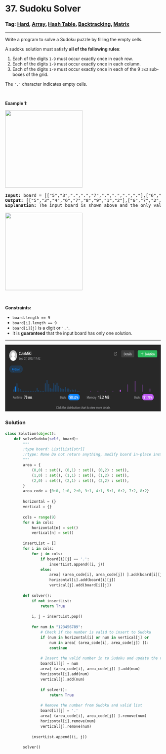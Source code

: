 # 37. Sudoku Solver
### Tag: [Hard](https://github.com/TheOnlyMiki/LeetCode-For-Fun/tree/main#hard-level), [Array](https://github.com/TheOnlyMiki/LeetCode-For-Fun/tree/main#array), [Hash Table](https://github.com/TheOnlyMiki/LeetCode-For-Fun/tree/main#hash-table), [Backtracking](https://github.com/TheOnlyMiki/LeetCode-For-Fun/tree/main#backtracking), [Matrix](https://github.com/TheOnlyMiki/LeetCode-For-Fun/tree/main#matrix)
---
<div class="px-5 pt-4"><div class="flex"></div><div class="xFUwe" data-track-load="description_content"><p>Write a program to solve a Sudoku puzzle by filling the empty cells.</p>

<p>A sudoku solution must satisfy <strong>all of the following rules</strong>:</p>

<ol>
	<li>Each of the digits <code>1-9</code> must occur exactly once in each row.</li>
	<li>Each of the digits <code>1-9</code> must occur exactly once in each column.</li>
	<li>Each of the digits <code>1-9</code> must occur exactly once in each of the 9 <code>3x3</code> sub-boxes of the grid.</li>
</ol>

<p>The <code>'.'</code> character indicates empty cells.</p>

<p>&nbsp;</p>
<p><strong class="example">Example 1:</strong></p>
<img src="https://upload.wikimedia.org/wikipedia/commons/thumb/f/ff/Sudoku-by-L2G-20050714.svg/250px-Sudoku-by-L2G-20050714.svg.png" style="height: 250px; width: 250px;">
<pre><strong>Input:</strong> board = [["5","3",".",".","7",".",".",".","."],["6",".",".","1","9","5",".",".","."],[".","9","8",".",".",".",".","6","."],["8",".",".",".","6",".",".",".","3"],["4",".",".","8",".","3",".",".","1"],["7",".",".",".","2",".",".",".","6"],[".","6",".",".",".",".","2","8","."],[".",".",".","4","1","9",".",".","5"],[".",".",".",".","8",".",".","7","9"]]
<strong>Output:</strong> [["5","3","4","6","7","8","9","1","2"],["6","7","2","1","9","5","3","4","8"],["1","9","8","3","4","2","5","6","7"],["8","5","9","7","6","1","4","2","3"],["4","2","6","8","5","3","7","9","1"],["7","1","3","9","2","4","8","5","6"],["9","6","1","5","3","7","2","8","4"],["2","8","7","4","1","9","6","3","5"],["3","4","5","2","8","6","1","7","9"]]
<strong>Explanation:</strong>&nbsp;The input board is shown above and the only valid solution is shown below:

<img src="https://upload.wikimedia.org/wikipedia/commons/thumb/3/31/Sudoku-by-L2G-20050714_solution.svg/250px-Sudoku-by-L2G-20050714_solution.svg.png" style="height: 250px; width: 250px;">
</pre>

<p>&nbsp;</p>
<p><strong>Constraints:</strong></p>

<ul>
	<li><code>board.length == 9</code></li>
	<li><code>board[i].length == 9</code></li>
	<li><code>board[i][j]</code> is a digit or <code>'.'</code>.</li>
	<li>It is <strong>guaranteed</strong> that the input board has only one solution.</li>
</ul>
</div></div>

---
<img src="Submit.png" width="700" height="215" />

### Solution

```python
class Solution(object):
    def solveSudoku(self, board):
        """
        :type board: List[List[str]]
        :rtype: None Do not return anything, modify board in-place instead.
        """
        area = { 
            (0,0) : set(), (0,1) : set(), (0,2) : set(), 
            (1,0) : set(), (1,1) : set(), (1,2) : set(), 
            (2,0) : set(), (2,1) : set(), (2,2) : set(), 
        }
        area_code = {0:0, 1:0, 2:0, 3:1, 4:1, 5:1, 6:2, 7:2, 8:2}

        horizontal = {}
        vertical = {}

        cols = range(9)
        for n in cols:
            horizontal[n] = set()
            vertical[n] = set()

        insertList = []
        for i in cols:
            for j in cols:
                if board[i][j] == '.':
                    insertList.append((i, j))
                else:
                    area[ (area_code[i], area_code[j]) ].add(board[i][j])
                    horizontal[i].add(board[i][j])
                    vertical[j].add(board[i][j])

        def solver():
            if not insertList:
                return True

            i, j = insertList.pop()

            for num in "123456789":
                # Check if the number is valid to insert to Sudoku
                if (num in horizontal[i] or num in vertical[j] or
                    num in area[ (area_code[i], area_code[j]) ]):
                    continue

                # Insert the valid number in to Sudoku and update the valid list
                board[i][j] = num
                area[ (area_code[i], area_code[j]) ].add(num)
                horizontal[i].add(num)
                vertical[j].add(num)

                if solver():
                    return True

                # Remove the number from Sudoku and valid list
                board[i][j] = '.'
                area[ (area_code[i], area_code[j]) ].remove(num)
                horizontal[i].remove(num)
                vertical[j].remove(num)

            insertList.append((i, j))
            
        solver()
```
